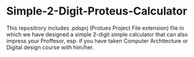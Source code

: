 # Simple-2-Digit-Proteus-Calculator
This repositrory includes .pdsprj (Protues Project File extension) file in which we have designed a simple 2-digit simple calculator that can also impress your Proffesor, esp. if you have taken Computer Architecture or Digital design course with him/her.
